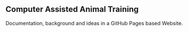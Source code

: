 ## Computer Assisted Animal Training

Documentation, background and ideas in a GitHub Pages based Website.